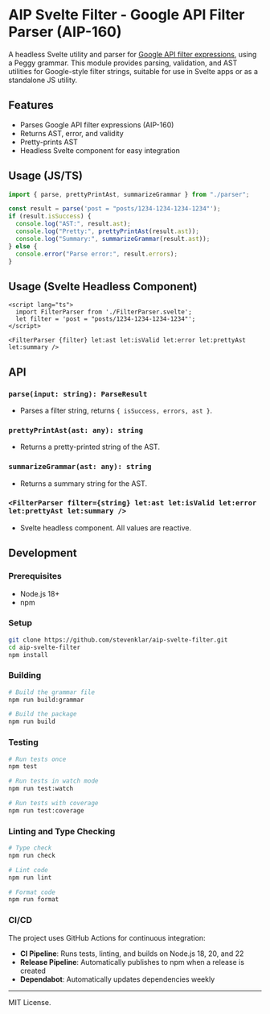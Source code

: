 # AIP Svelte Filter - Google API Filter Parser (AIP-160)

A headless Svelte utility and parser for [Google API filter expressions](https://google.aip.dev/160), using a Peggy grammar. This module provides parsing, validation, and AST utilities for Google-style filter strings, suitable for use in Svelte apps or as a standalone JS utility.

## Features

- Parses Google API filter expressions (AIP-160)
- Returns AST, error, and validity
- Pretty-prints AST
- Headless Svelte component for easy integration

## Usage (JS/TS)

```ts
import { parse, prettyPrintAst, summarizeGrammar } from "./parser";

const result = parse('post = "posts/1234-1234-1234-1234"');
if (result.isSuccess) {
  console.log("AST:", result.ast);
  console.log("Pretty:", prettyPrintAst(result.ast));
  console.log("Summary:", summarizeGrammar(result.ast));
} else {
  console.error("Parse error:", result.errors);
}
```

## Usage (Svelte Headless Component)

```svelte
<script lang="ts">
  import FilterParser from './FilterParser.svelte';
  let filter = 'post = "posts/1234-1234-1234-1234"';
</script>

<FilterParser {filter} let:ast let:isValid let:error let:prettyAst let:summary />
```

## API

### `parse(input: string): ParseResult`

- Parses a filter string, returns `{ isSuccess, errors, ast }`.

### `prettyPrintAst(ast: any): string`

- Returns a pretty-printed string of the AST.

### `summarizeGrammar(ast: any): string`

- Returns a summary string for the AST.

### `<FilterParser filter={string} let:ast let:isValid let:error let:prettyAst let:summary />`

- Svelte headless component. All values are reactive.

## Development

### Prerequisites

- Node.js 18+
- npm

### Setup

```bash
git clone https://github.com/stevenklar/aip-svelte-filter.git
cd aip-svelte-filter
npm install
```

### Building

```bash
# Build the grammar file
npm run build:grammar

# Build the package
npm run build
```

### Testing

```bash
# Run tests once
npm test

# Run tests in watch mode
npm run test:watch

# Run tests with coverage
npm run test:coverage
```

### Linting and Type Checking

```bash
# Type check
npm run check

# Lint code
npm run lint

# Format code
npm run format
```

### CI/CD

The project uses GitHub Actions for continuous integration:

- **CI Pipeline**: Runs tests, linting, and builds on Node.js 18, 20, and 22
- **Release Pipeline**: Automatically publishes to npm when a release is created
- **Dependabot**: Automatically updates dependencies weekly

---

MIT License.
